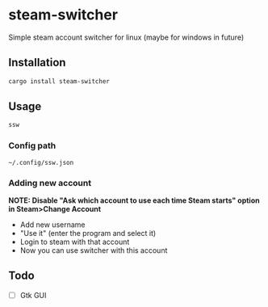 # steam-switcher
Simple steam account switcher for linux (maybe for windows in future)

## Installation
```bash
cargo install steam-switcher
```

## Usage
```bash
ssw
```

### Config path
`~/.config/ssw.json`

### Adding new account
**NOTE: Disable "Ask which account to use each time Steam starts" option in Steam>Change Account**
 - Add new username
 - "Use it" (enter the program and select it)
 - Login to steam with that account
 - Now you can use switcher with this account


## Todo
- [ ] Gtk GUI
